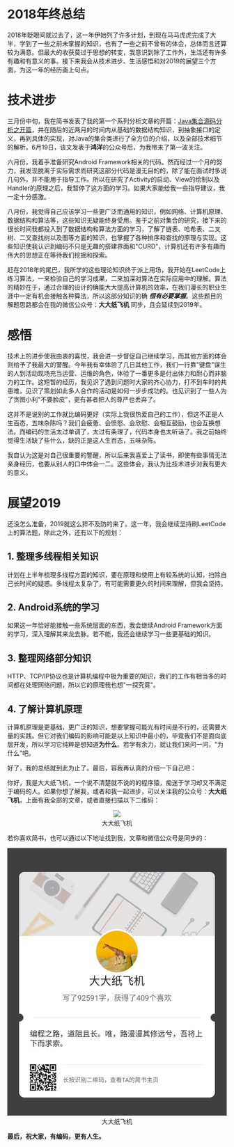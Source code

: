 # 2018年终总结

2018年眨眼间就过去了，这一年伊始列了许多计划，到现在马马虎虎完成了大半，学到了一些之前未掌握的知识，也有了一些之前不曾有的体会，总体而言还算较为满意。但最大的收获莫过于思想的转变，我意识到除了工作外，生活还有许多有趣和有意义的事。接下来我会从技术进步、生活感悟和对2019的展望三个方面，为这一年的经历画上句点。

# 技术进步

三月份中旬，我在简书发表了我的第一个系列分析文章的开篇：[Java集合源码分析之开篇](https://www.jianshu.com/p/407afb4a267a)，并在随后的近两月的时间内从基础的数据结构知识，到抽象接口的定义，再到具体的实现，对Java的集合类进行了全方位的介绍，以及全部技术细节的解析。6月19日，该文发表于**鸿洋**的公众号后，为我带来了第一波关注。

六月份，我着手准备研究Android Framework相关的代码。然而经过一个月的努力，我发现脱离于实际需求而研究这部分代码是漫无目的的，除了能在面试时多说几句外，并不能用于指导工作。所以在研究了Activity的启动、View的绘制以及Handler的原理之后，我暂停了这方面的学习。如果大家能给我一些指导建议，我一定十分感激。

八月份，我觉得自己应该学习一些更广泛而通用的知识，例如网络、计算机原理、数据结构和算法等，这些知识无疑能终身受用。鉴于之前对集合的研究，接下来的很长时间我都投入到了数据结构和算法方面的学习，了解了链表、哈希表、二叉树、二叉查找树以及图等方面的知识，也掌握了各种排序和查找的原理与实现。这些知识使我认识到编码不只是无趣的搭建界面和"CURD"，计算机还有许多有趣而伟大的思想正在等待我们挖掘和探索。

赶在2018年的尾巴，我所学的这些理论知识终于派上用场，我开始在LeetCode上练习算法，一来检验自己的学习成果，二来加深对算法在实际应用中的理解。算法的精妙在于，通过合理的设计的确能大大提高计算机的效率，在我们漫长的职业生涯中一定有机会接触各种算法，所以这部分知识的确 ***很有必要掌握***。这些题目的解题思路都会在我的微信公众号：**大大纸飞机** 同步，且会延续到2019年。

# 感悟

技术上的进步使我由衷的喜悦，我会进一步督促自己继续学习，而其他方面的体会则给予了我最大的警醒。今年我有幸体验了几日其他工作，我们一行靠"键盘"谋生的人到活动现场充当运营、运维的角色，体验了一番更多是付出体力和耐心而非脑力的工作。这短暂的经历，我见识了遇到问题时大家的齐心协力，打不到车时的共患难，见识了策划如此多人合作的活动是如何一步步成功的。也见识到了一些人为了贪图小利"不要脸皮"，更有甚者把人的尊严也丢弃了。

这并不是说别的工作就比编码更好（实际上我很热爱自己的工作），但这不正是人生百态，五味杂陈吗？我们会疲惫、会愤怒、会欣慰、会相互鼓励，也会互换想法。而编码的生活太过单调了，太过有条理了，代码本身也太听话了。我之前始终觉得生活缺了些什么，缺的正是这人生百态，五味杂陈。

我自认为这是对自己很重要的警醒，所以后来我喜爱上了读书，即使有些事情无法亲身经历，也要从别人的口中体会一二。这些体会，我认为比技术进步对我有更大的意义。

# 展望2019

还没怎么准备，2019就这么猝不及防的来了。这一年，我会继续坚持刷LeetCode上的算法题，除此之外，还有以下的规划：

## 1. 整理多线程相关知识

计划在上半年梳理多线程方面的知识，要在原理和使用上有较系统的认知，扫除自己长时间的疑惑。多线程太复杂了，有可能需要更久的时间来理解，但我会坚持。

## 2. Android系统的学习

如果这一年恰好能接触一些系统层面的东西，我会继续Android Framework方面的学习，深入理解其来龙去脉。若不能，我还会继续学习一些更基础的知识。

## 3. 整理网络部分知识

HTTP、TCP/IP协议也是计算机编程中极为重要的知识，我们的工作有相当多的时间都在处理网络问题，所以它的原理我也想"一探究竟"。

## 4. 了解计算机原理

计算机原理是更基础，更广泛的知识，想要掌握可能光有时间是不行的，还需要大量的实践。但它对我们编码的影响可能是以上知识中最小的，毕竟我们不是面向底层开发，所以学习它纯粹是想知道**为什么**。若学有余力，就让我们来问一问，"为什么"吧。

好了，我的总结就到此为止了。最后，容我再认真的介绍一下自己吧：

你好，我是大大纸飞机，一个说不清楚就不说的的程序猿，痴迷于学习却又不满足于编码的人。如果你想了解我，或者和我一起进步，可以关注我的公众号：**大大纸飞机**，上面有我全部的文章，或者直接扫描以下二维码：

<div align="center"><img src ="./qrcode.jpg" /><br/>大大纸飞机</div>

若你喜欢简书，也可以通过以下地址找到我，文章和微信公众号是同步的：

<div align="center"><img src ="./jianshu.jpg" /><br/>大大纸飞机</div>

**最后，祝大家，有编码，更有人生。**